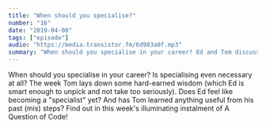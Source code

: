 ```yaml
---
title: "When should you specialise?"
number: "16"
date: "2019-04-08"
tags: ["episode"]
audio: "https://media.transistor.fm/6d983a0f.mp3"
summary: "When should you specialise in your career? Ed and Tom discuss this and whether it's even necessary at all."
---
```

	
When should you specialise in your career? Is specialising even necessary at all? The week Tom lays down some hard-earned wisdom (which Ed is smart enough to unpick and not take too seriously). Does Ed feel like becoming a "specialist" yet? And has Tom learned anything useful from his past (mis) steps? Find out in this week's illuminating instalment of A Question of Code!
	
